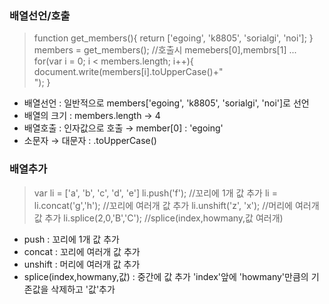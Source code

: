 ### 배열선언/호출
>function get_members(){
return ['egoing', 'k8805', 'sorialgi', 'noi'];
    }
    members = get_members(); //호출시 memebers[0],membrs[1] ...
    for(var i = 0; i < members.length; i++){
       document.write(members[i].toUpperCase()+"<br />");
    }
    
- 배열선언 : 일반적으로 members['egoing', 'k8805', 'sorialgi', 'noi']로 선언
- 배열의 크기 : members.length → 4
- 배열호출 : 인자값으로 호출 → member[0] : 'egoing'
- 소문자 → 대문자 : .toUpperCase()

### 배열추가
>var li = ['a', 'b', 'c', 'd', 'e']
    li.push('f');  //꼬리에 1개 값 추가
    li = li.concat('g','h');  //꼬리에 여러개 값 추가
    li.unshift('z', 'x');  //머리에 여러개 값 추가
    li.splice(2,0,'B','C');  //splice(index,howmany,값 여러개)
    
- push : 꼬리에 1개 값 추가
- concat : 꼬리에 여러개 값 추가
- unshift : 머리에 여러개 값 추가
- splice(index,howmany,값) : 중간에 값 추가   'index'앞에 'howmany'만큼의 기존값을 삭제하고 '값'추가